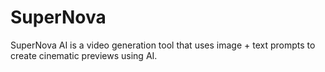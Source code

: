 # SuperNova
SuperNova AI is a video generation tool that uses image + text prompts to create cinematic previews using AI.
